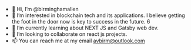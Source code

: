 - 👋 Hi, I’m @birminghamallen
- 👀 I’m interested in blockchain tech and its applications. I believe getting the foot in the door now is key to success in the future. 6
- 🌱 I’m currently learning about NEXT JS and Gatsby web dev.  
- 💞️ I’m looking to collaborate on react js projects.
- 📫 You can reach me at my email avbirm@outlook.com

<!---
birminghamallen/birminghamallen is a ✨ special ✨ repository because its `README.md` (this file) appears on your GitHub profile.
You can click the Preview link to take a look at your changes.
--->
